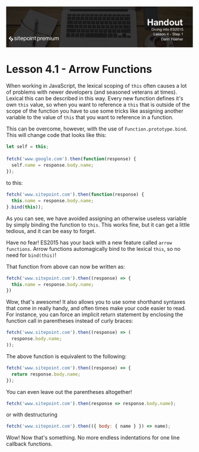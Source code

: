 ![](headings/4.1.png)

# Lesson 4.1 - Arrow Functions

When working in JavaScript, the lexical scoping of `this` often causes a lot of problems with newer developers (and seasoned veterans at times). Lexical this can be described in this way. Every new function defines it's own `this` value, so when you want to reference a `this` that is outside of the scope of
the function you have to use some tricks like assigning another variable to the value of `this` that you want to reference in a function.

This can be overcome, however, with the use of `Function.prototype.bind`. This will change code that looks like this:

```js
let self = this;

fetch('www.google.com').then(function(response) {
  self.name = response.body.name;
});
```

to this:

```js
fetch('www.sitepoint.com').then(function(response) {
  this.name = response.body.name;
}.bind(this));
```

As you can see, we have avoided assigning an otherwise useless variable by simply binding the function to `this`. This works fine, but it can get a little tedious, and it can be easy to forget.

Have no fear! ES2015 has your back with a new feature called `arrow functions`. Arrow functions automagically bind to the lexical `this`, so no need for `bind(this)`!

That function from above can now be written as:

```js
fetch('www.sitepoint.com').then((response) => {
  this.name = response.body.name;
})
```

Wow, that's awesome! It also allows you to use some shorthand syntaxes that come in really handy, and often times make your code easier to read. For instance, you can force an implicit return statement by enclosing the function call in parentheses instead of curly braces:

```js
fetch('www.sitepoint.com').then((response) => (
  response.body.name;
));
```

The above function is equivalent to the following:

```js
fetch('www.sitepoint.com').then((response) => {
  return response.body.name;
});
```

You can even leave out the parentheses altogether!

```js
fetch('www.sitepoint.com').then(response => response.body.name);
```

or with destructuring

```js
fetch('www.sitepoint.com').then(({ body: { name } }) => name);
```

Wow! Now that's something. No more endless indentations for one line callback functions.
